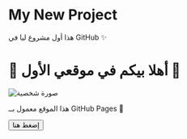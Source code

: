 # My New Project
هذا أول مشروع ليا في GitHub ✨
<!DOCTYPE html>
<html lang="ar">
<head>
  <meta charset="UTF-8">
  <title>موقعي الأول</title>
  <link rel="stylesheet" href="style.css">
</head>
<body>
  <h1>🎉 أهلا بيكم في موقعي الأول 🎉</h1>
  <img src="profile.jpg" alt="صورة شخصية" class="profile">
  <p>هذا الموقع معمول بــ GitHub Pages 🚀</p>
  <button onclick="alert('مرحبا بيك 👋')">إضغط هنا</button>
</body>
</html>